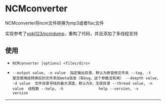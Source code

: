 # NCMconverter
NCMconverter将ncm文件转换为mp3或者flac文件

实现参考了[yoki123/ncmdump][1]，重构了代码，并且添加了多线程支持

## 使用

* `NCMconverter [options] <files/dirs>`

* `--output value, -o value  指定输出目录，默认为原音频文件夹
   --tag, -t                 是否使用给转换后的文件添加meta信息（有bug，这个参数没有用）
   --deepth value, -d value  文件目录寻找的最大深度，默认为0，无视目录
   --thread value, -n value  线程数
   --help, -h                help
   --version, -v             version`

---
[1]:https://github.com/yoki123/ncmdump